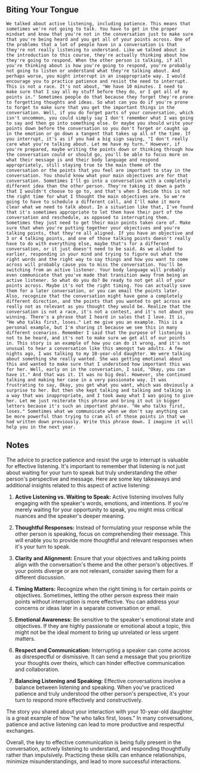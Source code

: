 ## Biting Your Tongue
```
We talked about active listening, including patience. This means that sometimes we're not going to talk. You have to get in the proper mindset and know that you're not in the conversation just to make sure that you're being heard and you get all of your points across. One of the problems that a lot of people have in a conversation is that they're not really listening to understand. Like we talked about in the introduction to this course, they're actually thinking about how they're going to respond. When the other person is talking, if all you're thinking about is how you're going to respond, you're probably not going to listen or understand what they're talking about. And perhaps worse, you might interrupt in an inappropriate way. I would encourage you to practice patience and resist the need to interrupt. This is not a race. It's not about, "We have 10 minutes. I need to make sure that I say all my stuff before they do, or I get all of my points in." Sometimes people do that because they forget they're prone to forgetting thoughts and ideas. So what can you do if you're prone to forget to make sure that you get the important things in the conversation. Well, if you do forget parts of your conversation, which isn't uncommon, you could simply say I don't remember what I was going to say and then go into something else. Or maybe you should write your points down before the conversation so you don't forget or caught up in the emotion or go down a tangent that takes up all of the time. If you interrupt, it's as if you had a big sign saying, "I don't really care what you're talking about. Let me have my turn." However, if you're prepared, maybe writing the points down or thinking through how the conversation could or should go, you'll be able to focus more on what their message is and their body language and respond appropriately, still staying true to the main theme of the conversation or the points that you feel are important to stay in the conversation. You should know what your main objectives are for that conversation. Sometimes I'll go into a conversation with a completely different idea than the other person. They're taking it down a path that I wouldn't choose to go to, and that's when I decide this is not the right time for what I thought the main objectives are. So we're going to have to schedule a different call, and I'll make it more clear what we need to talk about. In a situation like that, I've found that it's sometimes appropriate to let them have their part of the conversation and reschedule, as opposed to interrupting them. Sometimes they just need to get their main points taken care of. Make sure that when you're putting together your objectives and you're talking points, that they're all aligned. If you have an objective and 3 or 4 talking points, and one of those talking points doesn't really have to do with everything else, maybe that's for a different conversation, or it just doesn't need to be said. As we alluded to earlier, responding in your mind and trying to figure out what the right words and the right way to say things and how you want to come across will probably cause you to miss the conversation. You'll be switching from an active listener. Your body language will probably even communicate that you've made that transition away from being an active listener. So what do you do? Be ready to not get all of your points across. Maybe it's not the right timing. You can actually save them for a later conversation, or you can email the points later. Also, recognize that the conversation might have gone a completely different direction, and the points that you wanted to get across are really not as relevant as you thought they would be. Realize that the conversation is not a race, it's not a contest, and it's not about you winning. There's a phrase that I heard in sales that I love. It is, "He who talks first, loses." Let me give you an example. This is a personal example, but I'm sharing it because we see this in many different scenarios. Remember I said that the purpose of listening is not to be heard, and it's not to make sure we get all of our points in. This story is an example of how you can do it wrong, and it's not unusual to hear a conversation like this amongst two adults. A few nights ago, I was talking to my 10‑year‑old daughter. We were talking about something she really wanted. She was getting emotional about this and wanted to make sure that I understood how important this was for her. Well, early on in the conversation, I said, "Okay, you can have it." And that was it. It was no big deal. However, she continued talking and making her case in a very passionate way. It was frustrating to say, Okay, you get what you want, which was obviously a surprise to her. But then she kept talking and talking and talking in a way that was inappropriate, and I took away what I was going to give her. Let me just reiterate this phrase and bring it out in bigger letters because it's such an important phrase. "He who talks first, loses." Sometimes what we communicate when we don't say anything can be more powerful than trying to cram all of those points in that we had written down previously. Write this phrase down. I imagine it will help you in the next year.
```

## Notes
The advice to practice patience and resist the urge to interrupt is valuable for effective listening. It's important to remember that listening is not just about waiting for your turn to speak but truly understanding the other person's perspective and message. Here are some key takeaways and additional insights related to this aspect of active listening:

1. **Active Listening vs. Waiting to Speak:** Active listening involves fully engaging with the speaker's words, emotions, and intentions. If you're merely waiting for your opportunity to speak, you might miss critical nuances and the speaker's deeper meaning.

2. **Thoughtful Responses:** Instead of formulating your response while the other person is speaking, focus on comprehending their message. This will enable you to provide more thoughtful and relevant responses when it's your turn to speak.

3. **Clarity and Alignment:** Ensure that your objectives and talking points align with the conversation's theme and the other person's objectives. If your points diverge or are not relevant, consider saving them for a different discussion.

4. **Timing Matters:** Recognize when the right timing is for certain points or objectives. Sometimes, letting the other person express their main points without interruption is more effective. You can address your concerns or ideas later in a separate conversation or email.

5. **Emotional Awareness:** Be sensitive to the speaker's emotional state and objectives. If they are highly passionate or emotional about a topic, this might not be the ideal moment to bring up unrelated or less urgent matters.

6. **Respect and Communication:** Interrupting a speaker can come across as disrespectful or dismissive. It can send a message that you prioritize your thoughts over theirs, which can hinder effective communication and collaboration.

7. **Balancing Listening and Speaking:** Effective conversations involve a balance between listening and speaking. When you've practiced patience and truly understood the other person's perspective, it's your turn to respond more effectively and constructively.

The story you shared about your interaction with your 10-year-old daughter is a great example of how "he who talks first, loses." In many conversations, patience and active listening can lead to more productive and respectful exchanges.

Overall, the key to effective communication is being fully present in the conversation, actively listening to understand, and responding thoughtfully rather than impulsively. Practicing these skills can enhance relationships, minimize misunderstandings, and lead to more successful interactions.